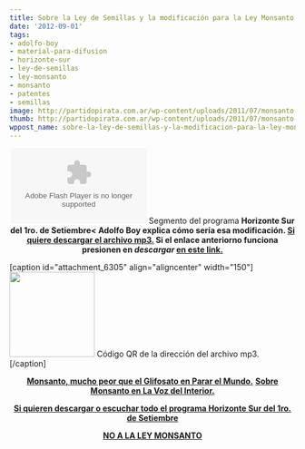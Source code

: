 ```yaml
---
title: Sobre la Ley de Semillas y la modificación para la Ley Monsanto
date: '2012-09-01'
tags:
- adolfo-boy
- material-para-difusion
- horizonte-sur
- ley-de-semillas
- ley-monsanto
- monsanto
- patentes
- semillas
image: http://partidopirata.com.ar/wp-content/uploads/2011/07/monsanto-skull-and-bones1.jpg
thumb: http://partidopirata.com.ar/wp-content/uploads/2011/07/monsanto-skull-and-bones1-150x150.jpg
wppost_name: sobre-la-ley-de-semillas-y-la-modificacion-para-la-ley-monsanto
---
```


<center>
<object id="player1403810" width="240" height="133" classid="clsid:d27cdb6e-ae6d-11cf-96b8-444553540000" codebase="http://download.macromedia.com/pub/shockwave/cabs/flash/swflash.cab#version=6,0,40,0"><param name="AllowScriptAccess" value="always" /><param name="allowFullScreen" value="true" /><param name="wmode" value="transparent" /><param name="src" value="http://www.ivoox.com/playerivoox_ee_1403810_1.html" /><param name="allowfullscreen" value="true" /><param name="allowscriptaccess" value="always" /><embed id="player1403810" width="240" height="133" type="application/x-shockwave-flash" src="http://www.ivoox.com/playerivoox_ee_1403810_1.html" AllowScriptAccess="always" allowFullScreen="true" wmode="transparent" allowfullscreen="true" allowscriptaccess="always" /></object>
Segmento del programa <strong><strong>Horizonte Sur del 1ro. de Setiembre&lt;
Adolfo Boy explica cómo sería esa modificación.
<a href="http://www.ivoox.com/horizonte-sur-adolfo-boy-ley-de_md_1403810_1.mp3" target="_blank">Si quiere descargar el archivo mp3.</a>
Si el enlace anteriorno funciona presionen en <em>descargar</em> <a href="http://www.ivoox.com/horizonte-sur-adolfo-boy-ley-de-audios-mp3_rf_1403810_1.html" target="_blank">en este link.</a></strong></strong></center>

[caption id="attachment_6305" align="aligncenter" width="150"]<a href="http://partidopirata.com.ar/wp-content/uploads/2012/09/chart.png"><img class="size-full wp-image-6305" title="chart" src="http://partidopirata.com.ar/wp-content/uploads/2012/09/chart.png" alt="" width="150" height="150" /></a> Código QR de la dirección del archivo mp3.[/caption]
<p style="text-align: center;"><strong><a href="http://www.pararelmundo.com/documentos/monsanto-mucho-peor-que-glifosato/" target="_blank">Monsanto, mucho peor que el Glifosato en Parar el Mundo.</a></strong>
<strong> <a href="http://www.lavoz.com.ar/eeuu/monsanto-se-mete-manejo" target="_blank">Sobre Monsanto en La Voz del Interior.</a></strong></p>
<p style="text-align: center;"><strong><a href="http://partido-pirata.blogspot.com/2012/09/horizonte-sur-del-1ro-de-setiembre.html">Si quieren descargar o escuchar todo el programa Horizonte Sur del 1ro. de Setiembre</a></strong></p>
<p style="text-align: center;"></p>
<p style="text-align: center;"><strong><a href="http://partidopirata.com.ar/6173/no-a-la-ley-monsanto">NO A LA LEY MONSANTO</a></strong></p>

